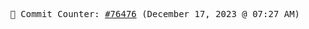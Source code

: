 <p align="center">
    <samp>
        📮 Commit Counter: <a href="https://github.com/Javascript-void0/Javascript-void0/commits/main">#76476</a> (December 17, 2023 @ 07:27 AM)
    </samp>
</p>